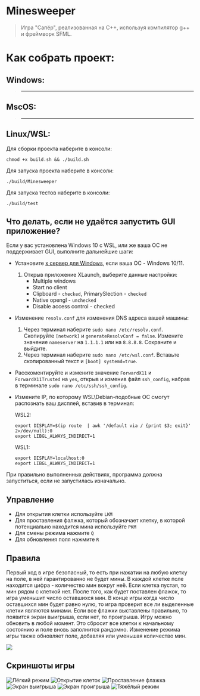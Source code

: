 # Minesweeper

> Игра "Сапёр", реализованная на C++, используя компилятор g++ и фреймворк SFML.

# Как собрать проект:
## Windows:
> ---
## MscOS:
> ---
## Linux/WSL:
Для сборки проекта наберите в консоли:
```
chmod +x build.sh && ./build.sh
```

Для запуска проекта наберите в консоли:
```
./build/Minesweeper
```

Для запуска тестов наберите в консоли:
```
./build/test
```
## Что делать, если не удаётся запустить GUI приложение?
Если у вас установлена Windows 10 с WSL, или же ваша ОС не поддерживает GUI, выполните дальнейшие шаги:
* Установите [x сервер для Windows](https://sourceforge.net/projects/vcxsrv/), если ваша ОС - Windows 10/11.
    1. Открыв приложение XLaunch, выберите данные настройки:
        * Multiple windows
        * Start no client
        * Clipboard - `checked`, PrimarySlection - `checked`
        * Native opengl - `unchecked`
        * Disable access control - checked
* Изменение `resolv.conf` для изменения DNS адреса вашей машины:
    1. Через терминал наберите `sudo nano /etc/resolv.conf`. Скопируйте `[network]` и `generateResolvConf = false`. Измените значение `nameserver` на `1.1.1.1` или на `8.8.8.8`. Сохраните и выйдите.
    2. Через терминал наберите `sudo nano /etc/wsl.conf`. Вставьте скопированный текст и `[boot] systemd=true`.
* Расскоментируйте и измените значение `ForwardX11` и `ForwardX11Trusted` на `yes`, открыв и изменив файл `ssh_config`, набрав в терминале `sudo nano /etc/ssh/ssh_config`.
* Измените IP, по которому WSL\Debian-подобные ОС смогут распознать ваш дисплей, вставив в терминал:

    WSL2:
    ```
    export DISPLAY=$(ip route  | awk '/default via / {print $3; exit}' 2>/dev/null):0
    export LIBGL_ALWAYS_INDIRECT=1
    ```
    
    WSL1:
    ```
    export DISPLAY=localhost:0
    export LIBGL_ALWAYS_INDIRECT=1
    ```
При правильно выполненных действиях, программа должна запуститься, если не запустилась изначально.

## Управление
* Для открытия клетки используйте `LKM`
* Для проставления фалжка, который обозначает клетку, в которой потенциально находится мина используйте `PKM`
* Для смены режима нажмите `Q`
* Для обновления поля нажмите `R`

## Правила
Первый ход в игре безопасный, то есть при нажатии на любую клетку на поле, в ней гарантированно не будет мины.
В каждой клетке поле находится цифра - количество мин вокруг неё. Если клетка пустая, то мин рядом с клеткой нет.
После того, как будет поставлен флажок, то игра уменьшит число оставшихся мин. 
В конце игры когда число оставшихся мин будет равно нулю, то игра проверит все ли выделенные клетки являются минами. Если все флажки выставлены правильно, то появится экран выигрыша, если нет, то проигрыша.
Игру можно обновить в любой момент. Это сбросит все клетки к начальному состоянию и поле вновь заполнится рандомно.
Изменение режима игры также обновляет поле, добавляя или уменьшая количество мин.

![](https://static.tildacdn.com/tild3765-6461-4335-a236-333432366639/2.gif)

## Скриншоты игры
![Лёгкий режим](res/image.png)
![Открытие клеток](res/image-1.png)
![Проставление флажка](res/image-2.png)
![Экран выигрыша](res/image_win.png)
![Экран проигрыша](res/image-3.png)
![Тяжёлый режим](res/image-4.png)


